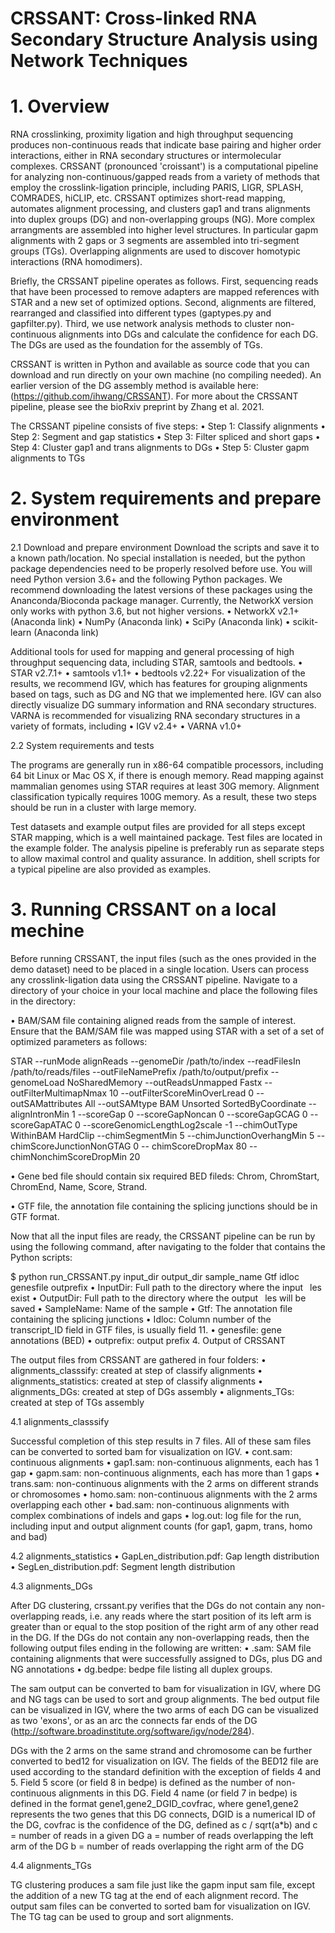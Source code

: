 # CRSSANT: Cross-linked RNA Secondary Structure Analysis using Network Techniques

# 1.	Overview

RNA crosslinking, proximity ligation and high throughput sequencing produces non-continuous reads that indicate base pairing and higher order interactions, either in RNA secondary structures or intermolecular complexes. CRSSANT (pronounced 'croissant') is a computational pipeline for analyzing non-continuous/gapped reads from a variety of methods that employ the crosslink-ligation principle, including PARIS, LIGR, SPLASH, COMRADES, hiCLIP, etc. CRSSANT optimizes short-read mapping, automates alignment processing, and clusters gap1 and trans alignments into duplex groups (DG) and non-overlapping groups (NG). More complex arrangments are assembled into higher level structures. In particular gapm alignments with 2 gaps or 3 segments are assembled into tri-segment groups (TGs). Overlapping alignments are used to discover homotypic interactions (RNA homodimers).

Briefly, the CRSSANT pipeline operates as follows. First, sequencing reads that have been processed to remove adapters are mapped references with STAR and a new set of optimized options. Second, alignments are filtered, rearranged and classified into different types (gaptypes.py and gapfilter.py). Third, we use network analysis methods to cluster non-continuous alignments into DGs and calculate the confidence for each DG. The DGs are used as the foundation for the assembly of TGs.

CRSSANT is written in Python and available as source code that you can download and run directly on your own machine (no compiling needed). An earlier version of the DG assembly method is available here: (https://github.com/ihwang/CRSSANT). For more about the CRSSANT pipeline, please see the bioRxiv preprint by Zhang et al. 2021.

The CRSSANT pipeline consists of five steps:
  •	Step 1: Classify alignments
  •	Step 2: Segment and gap statistics
  •	Step 3: Filter spliced and short gaps
  •	Step 4: Cluster gap1 and trans alignments to DGs
  •	Step 5: Cluster gapm alignments to TGs


# 2.	System requirements and prepare environment

2.1 Download and prepare environment
Download the scripts and save it to a known path/location. No special installation is needed, but the python package dependencies need to be properly resolved before use. You will need Python version 3.6+ and the following Python packages. We recommend downloading the latest versions of these packages using the Ananconda/Bioconda package manager. Currently, the NetworkX version only works with python 3.6, but not higher versions.
•	NetworkX v2.1+ (Anaconda link)
•	NumPy (Anaconda link)
•	SciPy (Anaconda link)
•	scikit-learn (Anaconda link)

Additional tools for used for mapping and general processing of high throughput sequencing data, including STAR, samtools and bedtools. 
•	STAR v2.7.1+
•	samtools v1.1+
•	bedtools v2.22+
For visualization of the results, we recommend IGV, which has features for grouping alignments based on tags, such as DG and NG that we implemented here. IGV can also directly visualize DG summary information and RNA secondary structures. VARNA is recommended for visualizing RNA secondary structures in a variety of formats, including
•	IGV v2.4+
•	VARNA v1.0+

2.2	System requirements and tests

The programs are generally run in x86-64 compatible processors, including 64 bit Linux or Mac OS X, if there is enough memory. Read mapping against mammalian genomes using STAR requires at least 30G memory. Alignment classification typically requires 100G memory. As a result, these two steps should be run in a cluster with large memory.

Test datasets and example output files are provided for all steps except STAR mapping, which is a well maintained package. Test files are located in the example folder. The analysis pipeline is preferably run as separate steps to allow maximal control and quality assurance. In addition, shell scripts for a typical pipeline are also provided as examples.



# 3.	Running CRSSANT on a local mechine

Before running CRSSANT, the input files (such as the ones provided in the demo dataset) need to be
placed in a single location. Users can process any crosslink-ligation data using the CRSSANT
pipeline. Navigate to a directory of your choice in your local machine and place the following files in
the directory:
 
•	BAM/SAM file containing aligned reads from the sample of interest. Ensure that the BAM/SAM file was mapped using STAR with a set of a set of optimized parameters as follows:

STAR --runMode alignReads --genomeDir /path/to/index --readFilesIn /path/to/reads/files --outFileNamePrefix /path/to/output/prefix --genomeLoad NoSharedMemory --outReadsUnmapped Fastx  --outFilterMultimapNmax 10 --outFilterScoreMinOverLread 0 --outSAMattributes All --outSAMtype BAM Unsorted SortedByCoordinate --alignIntronMin 1 --scoreGap 0 --scoreGapNoncan 0 --scoreGapGCAG 0 --scoreGapATAC 0 --scoreGenomicLengthLog2scale -1 --chimOutType WithinBAM HardClip --chimSegmentMin 5 --chimJunctionOverhangMin 5 --chimScoreJunctionNonGTAG 0 -- chimScoreDropMax 80 --chimNonchimScoreDropMin 20

•	Gene bed file should contain six required BED fileds: Chrom, ChromStart, ChromEnd, Name, Score, Strand. 

•	GTF file, the annotation file containing the splicing junctions should be in GTF format.

Now that all the input files are ready, the CRSSANT pipeline can be run by using the following command, after navigating to the folder that contains the Python scripts:

$ python  run_CRSSANT.py   input_dir   output_dir   sample_name   Gtf   idloc   genesfile  outprefix
•	InputDir: 	Full path to the directory where the input  les exist
•	OutputDir: 	Full path to the directory where the output  les will be saved
•	SampleName: 	Name of the sample 
•	Gtf:		The annotation file containing the splicing junctions
•	Idloc:		Column number of the transcript_ID field in GTF files, is usually field 11. 
•	genesfile:	gene annotations (BED)
•	outprefix:	output prefix
4.	Output of CRSSANT

The output files from CRSSANT are gathered in four folders:
•	alignments_classsify: created at step of classify alignments
•	alignments_statistics: created at step of classify alignments
•	alignments_DGs: created at step of DGs assembly
•	alignments_TGs: created at step of TGs assembly

4.1 alignments_classsify

Successful completion of this step results in 7 files. All of these sam files can be converted to sorted bam for visualization on IGV.
•	cont.sam: 	continuous alignments
•	gap1.sam: 	non-continuous alignments, each has 1 gap
•	gapm.sam: 	non-continuous alignments, each has more than 1 gaps
•	trans.sam: 	non-continuous alignments with the 2 arms on different strands or chromosomes
•	homo.sam: 	non-continuous alignments with the 2 arms overlapping each other
•	bad.sam: 	non-continuous alignments with complex combinations of indels and gaps
•	log.out: 	log file for the run, including input and output alignment counts (for gap1, gapm, trans, homo and bad)

4.2	alignments_statistics
•	GapLen_distribution.pdf:	Gap length distribution
•	SegLen_distribution.pdf:	Segment length distribution

4.3	alignments_DGs

After DG clustering, crssant.py verifies that the DGs do not contain any non-overlapping reads, i.e. any reads where the start position of its left arm is greater than or equal to the stop position of the right arm of any other read in the DG. If the DGs do not contain any non-overlapping reads, then the following output files ending in the following are written:
•	.sam: SAM file containing alignments that were successfully assigned to DGs, plus DG and NG annotations
•	dg.bedpe: bedpe file listing all duplex groups.

The sam output can be converted to bam for visualization in IGV, where DG and NG tags can be used to sort and group alignments. The bed output file can be visualized in IGV, where the two arms of each DG can be visualized as two 'exons', or as an arc the connects far ends of the DG (http://software.broadinstitute.org/software/igv/node/284).

DGs with the 2 arms on the same strand and chromosome can be further converted to bed12 for visualization on IGV. The fields of the BED12 file are used according to the standard definition with the exception of fields 4 and 5. Field 5 score (or field 8 in bedpe) is defined as the number of non-continuous alignments in this DG. Field 4 name (or field 7 in bedpe) is defined in the format gene1,gene2_DGID_covfrac, where gene1,gene2 represents the two genes that this DG connects, DGID is a numerical ID of the DG, covfrac is the confidence of the DG, defined as c / sqrt(a*b) and
c = number of reads in a given DG
a = number of reads overlapping the left arm of the DG
b = number of reads overlapping the right arm of the DG

4.4	alignments_TGs

TG clustering produces a sam file just like the gapm input sam file, except the addition of a new TG tag at the end of each alignment record. The output sam files can be converted to sorted bam for visualization on IGV. The TG tag can be used to group and sort alignments.
